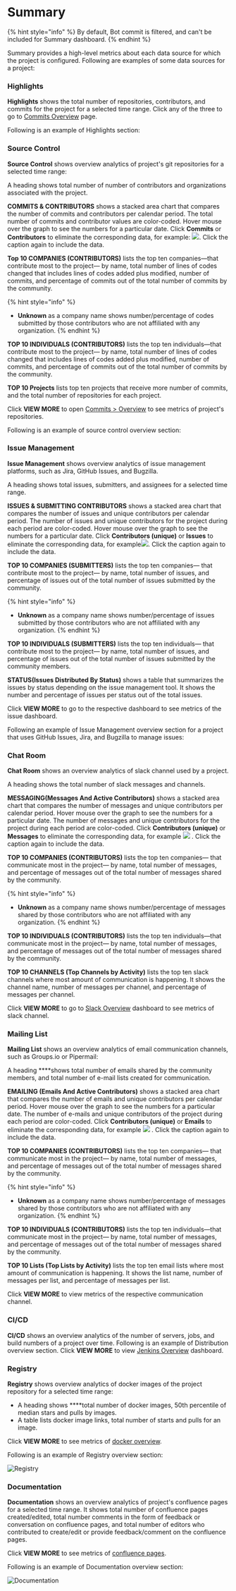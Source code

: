 # Summary

{% hint style="info" %}
By default, Bot commit is filtered, and can't be included for Summary dashboard.
{% endhint %}

Summary provides a high-level metrics about each data source for which the project is configured. Following are examples of some data sources for a project:

### **Highlights**

**Highlights** shows the total number of repositories, contributors, and commits for the project for  a selected time range. Click any of the three to go to [Commits Overview](source-control/git.md#GitRepositories-GitRepositories>Overview) page.

Following is an example of Highlights section:

### **Source Control**

**Source Control** shows overview analytics of project's git repositories for a selected time range:

A heading shows total number of number of contributors and organizations associated with the project.

**COMMITS & CONTRIBUTORS** shows a stacked area chart that compares the number of commits and contributors per calendar period. The total number of commits and contributor values are color-coded. Hover mouse over the graph to see the numbers for a particular date. Click **Commits** or **Contributors** to eliminate the corresponding data, for example: ![](../../../.gitbook/assets/18088223.png). Click the caption again to include the data.

**Top 10 COMPANIES \(**CONTRIBUTORS**\)** lists the top ten companies—that contribute most to the project— by name, total number of lines of codes changed that includes lines of codes added plus modified, number of commits, and percentage of commits out of the total number of commits by the community.

{% hint style="info" %}
* **Unknown** as a company name shows number/percentage of codes submitted by those contributors who are not affiliated with any organization.
{% endhint %}

**TOP 10 INDIVIDUALS \(**CONTRIBUTORS**\)** lists the top ten individuals—that contribute most to the project— by name, total number of lines of codes changed that includes lines of codes added plus modified, number of commits, and percentage of commits out of the total number of commits by the community.

**TOP 10 Projects** lists top ten projects that receive more number of commits, and the total number of repositories for each project.

Click **VIEW MORE** to open [Commits &gt; Overview](source-control/git.md#GitRepositories-GitRepositories>Overview) to see metrics of project's repositories. 

Following is an example of source control overview section:

### **Issue Management**

**Issue Management** shows overview analytics of issue management platforms, such as Jira, GitHub Issues, and Bugzilla.

A heading shows total issues, submitters, and assignees for a selected time range.

**ISSUES & SUBMITTING CONTRIBUTORS** shows a stacked area chart that compares the number of issues and unique contributors per calendar period. The number of issues and unique contributors for the project during each period are color-coded. Hover mouse over the graph to see the numbers for a particular date. Click **Contributors \(unique\)** or **Issues** to eliminate the corresponding data, for example![](../../../.gitbook/assets/18088222.png). Click the caption again to include the data.

**TOP 10 COMPANIES \(**SUBMITTERS**\)** lists the top ten companies— that contribute most to the project— by name, total number of issues, and percentage of issues out of the total number of issues submitted by the community.

{% hint style="info" %}
* **Unknown** as a company name shows number/percentage of issues submitted by those contributors who are not affiliated with any organization.
{% endhint %}

**TOP 10 INDIVIDUALS \(**SUBMITTERS**\)** lists the top ten individuals— that contribute most to the project— by name, total number of issues, and percentage of issues out of the total number of issues submitted by the community members.

**STATUS\(**Issues Distributed By Status**\)** shows a table that summarizes the issues by status depending on the issue management tool. It shows the number and percentage of issues per status out of the total issues.

Click **VIEW MORE** to go to the respective dashboard to see metrics of the issue dashboard.

Following an example of Issue Management overview section for a project that uses GitHub Issues, Jira, and Bugzilla to manage issues:

### **Chat Room**

**Chat Room** shows an overview analytics of slack channel used by a project.

A heading shows the total number of slack messages and channels.

**MESSAGING\(**Messages And Active Contributors**\)** shows a stacked area chart that compares the number of messages and unique contributors per calendar period. Hover mouse over the graph to see the numbers for a particular date. The number of messages and unique contributors for the project during each period are color-coded. Click **Contributors \(unique\)** or **Messages** to eliminate the corresponding data, for example ![](../../../.gitbook/assets/messages.png) . Click the caption again to include the data.

**TOP 10 COMPANIES \(**CONTRIBUTORS**\)** lists the top ten companies— that communicate most in the project— by name, total number of messages, and percentage of messages out of the total number of messages shared by the community.

{% hint style="info" %}
* **Unknown** as a company name shows number/percentage of messages shared by those contributors who are not affiliated with any organization.
{% endhint %}

**TOP 10 INDIVIDUALS \(**CONTRIBUTORS**\)** lists the top ten individuals—that communicate most in the project— by name, total number of messages, and percentage of messages out of the total number of messages shared by the community.

**TOP 10 CHANNELS \(Top Channels by Activity\)** lists the top ten slack channels where most amount of communication is happening. It shows the channel name, number of messages per channel, and percentage of messages per channel.

Click **VIEW MORE** to go to [Slack Overview](chat-room/slack.md#Slack-Slack>Overview) dashboard to see metrics of slack channel.

### **Mailing List**

**Mailing List** shows an overview analytics of email communication channels, such as Groups.io or Pipermail:

A heading ****shows total number of emails shared by the community members, and  total number of e-mail lists created for communication.

**EMAILING \(**Emails And Active Contributors**\)** shows a stacked area chart that compares the number of emails and unique contributors per calendar period. Hover mouse over the graph to see the numbers for a particular date. The number of e-mails and unique contributors of the project during each period are color-coded. Click **Contributors \(unique\)** or **Emails** to eliminate the corresponding data, for example ![](../../../.gitbook/assets/emails.png) . Click the caption again to include the data.

**TOP 10 COMPANIES \(**CONTRIBUTORS**\)** lists the top ten companies— that communicate most in the project— by name, total number of messages, and percentage of messages out of the total number of messages shared by the community.

{% hint style="info" %}
* **Unknown** as a company name shows number/percentage of messages shared by those contributors who are not affiliated with any organization.
{% endhint %}

**TOP 10 INDIVIDUALS \(**CONTRIBUTORS**\)** lists the top ten individuals—that communicate most in the project— by name, total number of messages, and percentage of messages out of the total number of messages shared by the community.

**TOP 10 Lists \(Top Lists by Activity\)** lists the top ten email lists where most amount of communication is happening. It shows the list name, number of messages per list, and percentage of messages per list.

Click **VIEW MORE** to view metrics of the respective communication channel.

### **CI/CD**

**CI/CD** shows an overview analytics of the number of servers, jobs, and build numbers of a project over time. Following is an example of Distribution overview section. Click **VIEW MORE** to view [Jenkins Overview](ci-cd/jenkins.md#overview) dashboard.

### **Registry**

**Registry** shows overview analytics of docker images of the project repository for a selected time range:

* A heading shows ****total number of docker images, 50th percentile of median stars and pulls by images.
* A table lists docker image links, total number of starts and pulls for an image.

Click **VIEW MORE** to see metrics of [docker overview](registry/dockerhub.md#DockerHub-DockerHub>Overview).

Following is an example of Registry overview section:

![Registry](../../../.gitbook/assets/registry%20%281%29.png)

### **Documentation**

**Documentation** shows an overview analytics of project's confluence pages for a selected time range. It shows total number of confluence pages created/edited, total number comments in the form of feedback or conversation on confluence pages, and total number of editors who contributed to create/edit or provide feedback/comment on the confluence pages.

Click **VIEW MORE** to see metrics of [confluence pages](documentation/confluence.md#Confluence-Confluence>Overview).

Following is an example of Documentation overview section:

![Documentation](../../../.gitbook/assets/documentation%20%281%29.png)

